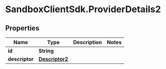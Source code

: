 # SandboxClientSdk.ProviderDetails2

## Properties
Name | Type | Description | Notes
------------ | ------------- | ------------- | -------------
**id** | **String** |  | 
**descriptor** | [**Descriptor2**](Descriptor2.md) |  | 
